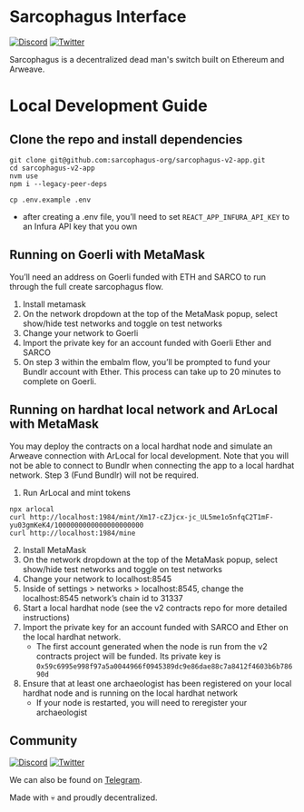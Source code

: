 # Sarcophagus Interface

[![Discord](https://img.shields.io/discord/753398645507883099?color=768AD4&label=discord)](https://discord.com/channels/753398645507883099/)
[![Twitter](https://img.shields.io/twitter/follow/sarcophagusio?style=social)](https://twitter.com/sarcophagusio)

Sarcophagus is a decentralized dead man's switch built on Ethereum and Arweave.

# Local Development Guide

## Clone the repo and install dependencies

```
git clone git@github.com:sarcophagus-org/sarcophagus-v2-app.git
cd sarcophagus-v2-app
nvm use
npm i --legacy-peer-deps

cp .env.example .env
```

- after creating a .env file, you’ll need to set `REACT_APP_INFURA_API_KEY` to an Infura API key that you own

## Running on Goerli with MetaMask

You’ll need an address on Goerli funded with ETH and SARCO to run through the full create sarcophagus flow.

1. Install metamask
2. On the network dropdown at the top of the MetaMask popup, select show/hide test networks and toggle on test networks
3. Change your network to Goerli
4. Import the private key for an account funded with Goerli Ether and SARCO
5. On step 3 within the embalm flow, you’ll be prompted to fund your Bundlr account with Ether. This process can take up
   to 20 minutes to complete on Goerli.

## Running on hardhat local network and ArLocal with MetaMask

You may deploy the contracts on a local hardhat node and simulate an Arweave connection with ArLocal for local
development. Note that you will not be able to connect to Bundlr when connecting the app to a local hardhat network.
Step 3 (Fund Bundlr) will not be required.

1. Run ArLocal and mint tokens

```
npx arlocal
curl http://localhost:1984/mint/Xm17-cZJjcx-jc_UL5me1o5nfqC2T1mF-yu03gmKeK4/1000000000000000000000
curl http://localhost:1984/mine
```

2. Install MetaMask
3. On the network dropdown at the top of the MetaMask popup, select show/hide test networks and toggle on test networks
4. Change your network to localhost:8545
5. Inside of settings > networks > localhost:8545, change the localhost:8545 network’s chain id to 31337
6. Start a local hardhat node (see the v2 contracts repo for more detailed instructions)
7. Import the private key for an account funded with SARCO and Ether on the local hardhat network.
    - The first account generated when the node is run from the v2 contracts project will be funded. Its private key
      is `0x59c6995e998f97a5a0044966f0945389dc9e86dae88c7a8412f4603b6b78690d`
8. Ensure that at least one archaeologist has been registered on your local hardhat node and is running on the local
   hardhat network
    - If your node is restarted, you will need to reregister your archaeologist

## Community

[![Discord](https://img.shields.io/discord/753398645507883099?color=768AD4&label=discord)](https://discord.com/channels/753398645507883099/)
[![Twitter](https://img.shields.io/twitter/follow/sarcophagusio?style=social)](https://twitter.com/sarcophagusio)

We can also be found on [Telegram](https://t.me/sarcophagusio).

Made with :skull: and proudly decentralized.
